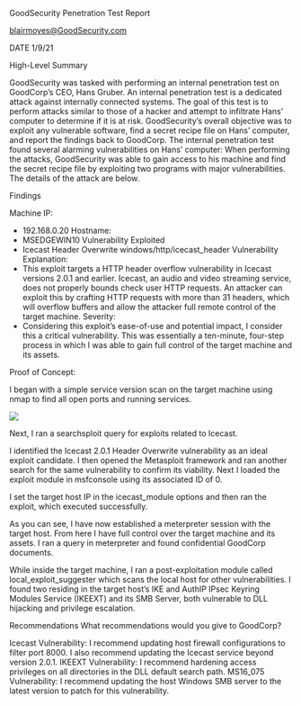
GoodSecurity Penetration Test Report 

blairmoyes@GoodSecurity.com

DATE 1/9/21


High-Level Summary

GoodSecurity was tasked with performing an internal penetration test on GoodCorp’s CEO, Hans Gruber. An internal penetration test is a dedicated attack against internally connected systems. The goal of this test is to perform attacks similar to those of a hacker and attempt to infiltrate Hans’ computer to determine if it is at risk. GoodSecurity’s overall objective was to exploit any vulnerable software, find a secret recipe file on Hans’ computer, and report the findings back to GoodCorp.
The internal penetration test found several alarming vulnerabilities on Hans’ computer: When performing the attacks, GoodSecurity was able to gain access to his machine and find the secret recipe file by exploiting two programs with major vulnerabilities. The details of the attack are below.


Findings

Machine IP: 
- 192.168.0.20
Hostname: 
- MSEDGEWIN10
Vulnerability Exploited
- Icecast Header Overwrite windows/http/icecast_header
Vulnerability Explanation:
- This exploit targets a HTTP header overflow vulnerability in Icecast versions 2.0.1 and earlier. Icecast, an audio and video streaming service, does not properly bounds check user HTTP requests. An attacker can exploit this by crafting HTTP requests with more than 31 headers, which will overflow buffers and allow the attacker full remote control of the target machine.
Severity: 
- Considering this exploit’s ease-of-use and potential impact, I consider this a critical vulnerability. This was essentially a ten-minute, four-step process in which I was able to gain full control of the target machine and its assets.



Proof of Concept: 

I began with a simple service version scan on the target machine using nmap to find all open ports and running services.

![](/blairmoyes/Homework-Deliverables/Homework-17/Screenshots/Screenshot-1.png)

Next, I ran a searchsploit query for exploits related to Icecast.








I identified the Icecast 2.0.1 Header Overwrite vulnerability as an ideal exploit candidate. I then opened the Metasploit framework and ran another search for the same vulnerability to confirm its viability.
Next I loaded the exploit module in msfconsole using its associated ID of 0.



I set the target host IP in the icecast_module options and then ran the exploit, which executed successfully.

As you can see, I have now established a meterpreter session with the target host. From here I have full control over the target machine and its assets. I ran a query in meterpreter and found confidential GoodCorp documents.

While inside the target machine, I ran a post-exploitation module called local_exploit_suggester which scans the local host for other vulnerabilities. I found two residing in the target host’s IKE and AuthIP IPsec Keyring Modules Service (IKEEXT) and its SMB Server, both vulnerable to DLL hijacking and privilege escalation.

Recommendations
What recommendations would you give to GoodCorp?

Icecast Vulnerability: I recommend updating host firewall configurations to filter port 8000. I also recommend updating the Icecast service beyond version 2.0.1.
IKEEXT Vulnerability: I recommend hardening access privileges on all directories in the DLL default search path.
MS16_075 Vulnerability: I recommend updating the host Windows SMB server to the latest version to patch for this vulnerability.
